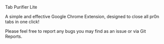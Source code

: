 Tab Purifier Lite

A simple and effective Google Chrome Extension, designed to close all pr0n tabs in one click!

Please feel free to report any bugs you may find as an issue or via Git Reports.


